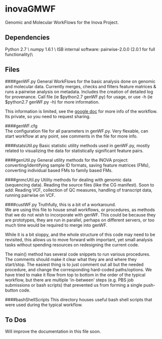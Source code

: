 inovaGMWF
========================
Genomic and Molecular WorkFlows for the Inova Project.

Dependencies
------------------
Python 2.7 \\
numpy 1.6.1 \\
ISB internal software: pairwise-2.0.0 (2.0.1 for full functionality)\\

Files
-------------------
####genWF.py
General WorkFlows for the basic analysis done on genomic and molecular data.
Currently merges, checks and filters feature matrices & runs a pairwise analysis 
on metadata.  Includes the creation of detailed log for provenance.
Call file (ie $python2.7 genWF.py) for usage, or use -h (ie $python2.7 genWF.py -h)
for more information.

This information is limited, see the [google doc](https://docs.google.com/a/systemsbiology.org/document/d/1mLPYANWA1IHjjzHw22UNAsatM2zOZ7xyLE7g21mTfS4/edit#)
for more info of the workflow.
Its private, so you need to request sharing.
	
####genWF.cfg	
The configuration file for all parameters in genWF.py.  Very flexable, 
can start workflow at any point, see comments in the file for more info.

####statsUtil.py
Basic statistic utility methods used in genWF.py, mostly related to visualizing the data 
for statistically significant feature pairs.

####genUtil.py
General utility methods for the INOVA project:
converting/identifying sample ID formats, 
saving feature matrices (FMs),
converting individual based FMs to family based FMs.

####gnmcUtil.py
Utility methods for dealing with genomic data (sequencing data).
Reading the source files (like the CG manifest).
Soon to add:
Reading VCF, collection of QC measures, handling of transcript data, running pairwise on VCF.

####custWF.py
Truthfully, this is a bit of a workaround.  
We are using this file to house small workflows, or procedures, as methods
that we do not wish to incorporate with genWF.
This could be because they are prototypes, they are run 
in parallel, perhaps on different servers, or too much time would 
be required to merge into genWF.

While it is a bit sloppy, and the whole structure of this code may need 
to be revisited, this allows us to move forward with important, yet small
analysis tasks without spending resources on redesigning the current code.

The main() method has several code snippets to run various procedures.
The comments should make it clear what they are and where they start/stop.
The easiest thing is to just comment out all but the needed procedure, 
and change the corresponding hard-coded paths/options.
We have tried to make it flow from top to bottom in the order of 
the typical workflow, but there are multiple 'in-between' steps 
(e.g. PBS job submissions or bash scripts) that prevented us from 
forming a single push-button code.

####bashShellScripts
This directory houses useful bash shell scripts that were used during 
the typical workflow.


To Dos
---------------------
Will improve the documentation in this file soon.

